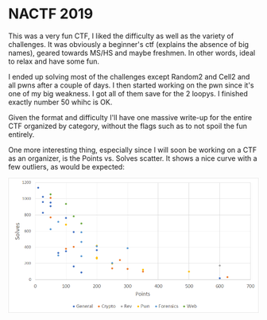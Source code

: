# NACTF 2019

This was a very fun CTF, I liked the difficulty as well as the variety of challenges. It was obviously a beginner's ctf (explains the absence of big names), geared towards MS/HS and maybe freshmen. In other words, ideal to relax and have some fun.

I ended up solving most of the challenges except Random2 and Cell2 and all pwns after a couple of days. I then started working on the pwn since it's one of my big weakness. I got all of them save for the 2 loopys. I finished exactly number 50 whihc is OK.

Given the format and difficulty I'll have one massive write-up for the entire CTF organized by category, without the flags such as to not spoil the fun entirely.

One more interesting thing, especially since I will soon be working on a CTF as an organizer, is the Points vs. Solves scatter. It shows a nice curve with a few outliers, as would be expected:

![ScoringVsPoints](https://github.com/Gdasl/CTFs/raw/master/NACTF2019/Images/NACTFScvP.png)
